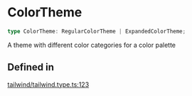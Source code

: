 # ColorTheme

```ts
type ColorTheme: RegularColorTheme | ExpandedColorTheme;
```

A theme with different color categories for a color palette

## Defined in

[tailwind/tailwind.type.ts:123](https://github.com/Sillybit-io/colorhacks/blob/9a1a410a2ab3d0d5aa1082a1583a18ba63dd35e8/src/features/tailwind/tailwind.type.ts#L123)

